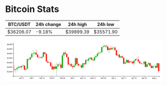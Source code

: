 # Bitcoin Stats

BTC/USDT|24h change|24h high|24h low|
|---|---|---|---|
|$36206.07|-9.18%|$39899.39|$35571.90|

<img src="./chart.svg">
